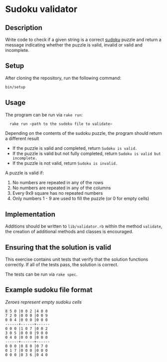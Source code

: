 # Sudoku validator

## Description

Write code to check if a given string is a correct [sudoku](https://en.wikipedia.org/wiki/Sudoku) puzzle and return a message indicating whether the puzzle is valid, invalid or valid and incomplete.

## Setup

After cloning the repository, run the following command:

```sh
bin/setup
```

## Usage

The program can be run via `rake run`:

```sh
  rake run <path to the sudoku file to validate>
```

Depending on the contents of the sudoku puzzle, the program should return a different result

* If the puzzle is valid and completed, return `Sudoku is valid.`
* If the puzzle is valid but not fully completed, return `Sudoku is valid but incomplete.`
* If the puzzle is not valid, return `Sudoku is invalid.`

A puzzle is valid if:

1. No numbers are repeated in any of the rows
2. No numbers are repeated in any of the columns
3. Every 9x9 square has no repeated numbers
4. Only numbers 1 - 9 are used to fill the puzzle (or 0 for empty cells)

## Implementation

Additions should be written to `lib/validator.rb` within the method `validate`, the creation of additional methods and classes is encouraged.

## Ensuring that the solution is valid

This exercise contains unit tests that verify that the solution functions correctly. If all of the tests pass, the solution is correct.

The tests can be run via `rake spec`.

## Example sudoku file format

*Zeroes represent empty sudoku cells*
```
8 5 0 |0 0 2 |4 0 0
7 2 0 |0 0 0 |0 0 9
0 0 4 |0 0 0 |0 0 0
------+------+------
0 0 0 |1 0 7 |0 0 2
3 0 5 |0 0 0 |9 0 0
0 4 0 |0 0 0 |0 0 0
------+------+------
0 0 0 |0 8 0 |0 7 0
0 1 7 |0 0 0 |0 0 0
0 0 0 |0 3 6 |0 4 0
```

